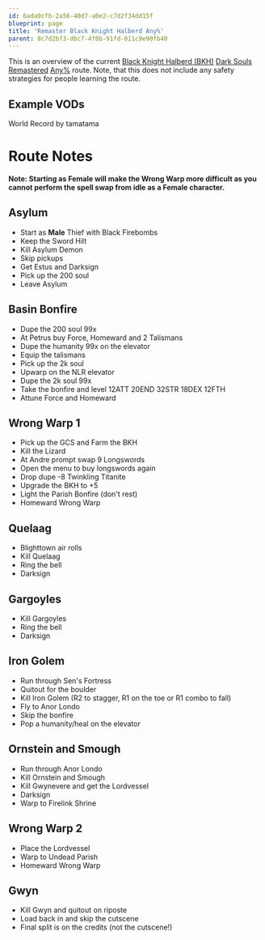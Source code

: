 ```yaml
---
id: 6ada9cfb-2a56-40d7-a0e2-c7d2f34dd15f
blueprint: page
title: 'Remaster Black Knight Halberd Any%'
parent: 8c7d2bf3-dbc7-4f0b-91fd-011c9e90fb40
---
```

This is an overview of the current [Black Knight Halberd (BKH)](//darksouls.wikidot.com/black-knight-halberd) [Dark Souls Remastered](/ds1remaster) [Any%](/ds1remaster/any) route. Note, that this does not include any safety strategies for people learning the route.

## Example VODs

World Record by tamatama

# Route Notes

**Note: Starting as Female will make the Wrong Warp more difficult as you cannot perform the spell swap from idle as a Female character.**

## Asylum

- Start as **Male** Thief with Black Firebombs
- Keep the Sword Hilt
- Kill Asylum Demon
- Skip pickups
- Get Estus and Darksign
- Pick up the 200 soul
- Leave Asylum

## Basin Bonfire

- Dupe the 200 soul 99x
- At Petrus buy Force, Homeward and 2 Talismans
- Dupe the humanity 99x on the elevator
- Equip the talismans
- Pick up the 2k soul
- Upwarp on the NLR elevator
- Dupe the 2k soul 99x
- Take the bonfire and level 12ATT 20END 32STR 18DEX 12FTH
- Attune Force and Homeward

## Wrong Warp 1

- Pick up the GCS and Farm the BKH
- Kill the Lizard
- At Andre prompt swap 9 Longswords
- Open the menu to buy longswords again
- Drop dupe -8 Twinkling Titanite
- Upgrade the BKH to +5
- Light the Parish Bonfire (don't rest)
- Homeward Wrong Warp

## Quelaag

- Blighttown air rolls
- Kill Quelaag
- Ring the bell
- Darksign

## Gargoyles

- Kill Gargoyles
- Ring the bell
- Darksign

## Iron Golem

- Run through Sen's Fortress
- Quitout for the boulder
- Kill Iron Golem (R2 to stagger, R1 on the toe or R1 combo to fall)
- Fly to Anor Londo
- Skip the bonfire
- Pop a humanity/heal on the elevator

## Ornstein and Smough

- Run through Anor Londo
- Kill Ornstein and Smough
- Kill Gwynevere and get the Lordvessel
- Darksign
- Warp to Firelink Shrine

## Wrong Warp 2

- Place the Lordvessel
- Warp to Undead Parish
- Homeward Wrong Warp

## Gwyn

- Kill Gwyn and quitout on riposte
- Load back in and skip the cutscene
- Final split is on the credits (not the cutscene!)

